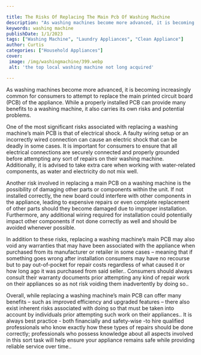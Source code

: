 ```yaml
---

title: The Risks Of Replacing The Main Pcb Of Washing Machine
description: "As washing machines become more advanced, it is becoming increasingly common for consumers to attempt to replace the main printed ...scroll on and keep learning"
keywords: washing machine
publishDate: 1/1/2023
tags: ["Washing Machine", "Laundry Appliances", "Clean Appliance"]
author: Curtis
categories: ["Household Appliances"]
cover: 
 image: /img/washingmachine/399.webp
 alt: 'the top local washing machine not long acquired'

---
```


As washing machines become more advanced, it is becoming increasingly common for consumers to attempt to replace the main printed circuit board (PCB) of the appliance. While a properly installed PCB can provide many benefits to a washing machine, it also carries its own risks and potential problems.

One of the most significant risks associated with replacing a washing machine’s main PCB is that of electrical shock. A faulty wiring setup or an incorrectly wired connection can cause an electric shock that can be deadly in some cases. It is important for consumers to ensure that all electrical connections are securely connected and properly grounded before attempting any sort of repairs on their washing machine. Additionally, it is advised to take extra care when working with water-related components, as water and electricity do not mix well.

Another risk involved in replacing a main PCB on a washing machine is the possibility of damaging other parts or components within the unit. If not installed correctly, the new board could interfere with other components in the appliance, leading to expensive repairs or even complete replacement of other parts should they become damaged due to improper installation. Furthermore, any additional wiring required for installation could potentially impact other components if not done correctly as well and should be avoided whenever possible.

In addition to these risks, replacing a washing machine’s main PCB may also void any warranties that may have been associated with the appliance when purchased from its manufacturer or retailer in some cases – meaning that if something goes wrong after installation consumers may have no recourse but to pay out-of-pocket for repair costs regardless of what caused it or how long ago it was purchased from said seller.. Consumers should always consult their warranty documents prior attempting any kind of repair work on their appliances so as not risk voiding them inadvertently by doing so.. 

Overall, while replacing a washing machine’s main PCB can offer many benefits – such as improved efficiency and upgraded features – there also exist inherent risks associated with doing so that must be taken into account by individuals prior attempting such work on their appliances.. It is always best practice - both financially and safety-wise -to hire qualified professionals who know exactly how these types of repairs should be done correctly; professionals who possess knowledge about all aspects involved in this sort task will help ensure your appliance remains safe while providing reliable service over time..
